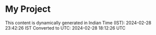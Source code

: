 # My Project

This content is dynamically generated in Indian Time (IST): 2024-02-28 23:42:26 IST
Converted to UTC: 2024-02-28 18:12:26 UTC
